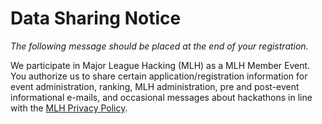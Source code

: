 # Data Sharing Notice

*The following message should be placed at the end of your registration.*

We participate in Major League Hacking (MLH) as a MLH Member Event. You authorize us to share certain application/registration information for event administration, ranking, MLH administration, pre and post-event informational e-mails, and occasional messages about hackathons in line with the [MLH Privacy Policy](https://mlh.io/privacy).